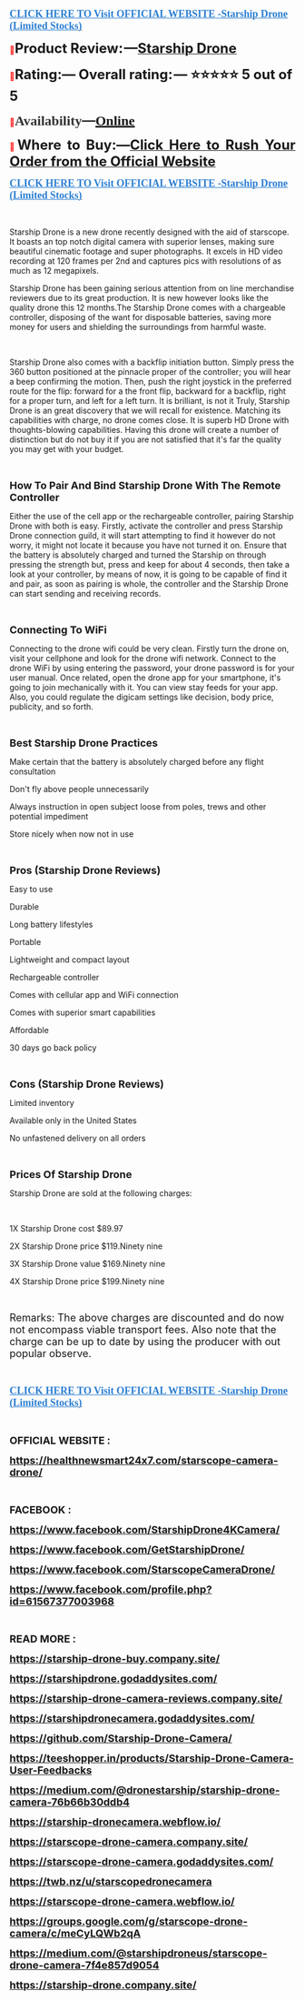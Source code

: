 <p align="left"><strong><a href="https://healthnewsmart24x7.com/starscope-camera-drone-buy/" target="_blank"><span style="color: #2b7ed2;"><span style="font-family: source-serif-pro, Georgia, Cambria, 'Times New Roman', Times, serif;"><span style="font-size: large;"><span lang="en-US"><u>CLICK HERE TO Visit OFFICIAL WEBSITE -Starship Drone (Limited Stocks)</u></span></span></span></span></a></strong></p>
<p align="justify"><span style="color: #ff0000;">📣</span><span style="font-size: x-large;"><span lang="en-US"><strong>Product Review: &mdash;</strong></span></span><a href="https://www.facebook.com/GetStarshipDrone/" target="_blank"><span style="font-size: x-large;"><span lang="en-US"><strong>Starship Drone</strong></span></span></a></p>
<p><span style="color: #ff0000;">📣</span><span style="font-size: x-large;"><span lang="en-US"><strong>Rating:&mdash; Overall rating: &mdash; ⭐⭐⭐⭐⭐ 5 out of 5</strong></span></span></p>
<p><strong><span style="color: #ff0000;">📣</span></strong><strong><span style="color: #323335;"><span style="font-family: 'PT Serif', serif;"><span style="font-size: x-large;"><span lang="en-US"><strong>Availability</strong></span></span></span></span></strong><strong><span style="color: #323335;"><span style="font-size: x-large;">&mdash;</span></span></strong><strong><a href="https://www.facebook.com/StarshipDrone4KCamera/" target="_blank"><span style="font-family: 'PT Serif', serif;"><span style="font-size: x-large;"><span lang="en-US"><u><strong>Online</strong></u></span></span></span></a></strong></p>
<p align="justify"><span style="color: #ff0000;">📣</span><span style="font-size: x-large;"><span lang="en-US"><strong>Where to Buy:&mdash;</strong></span></span><a href="https://www.facebook.com/StarscopeCameraDrone/"><span style="font-size: x-large;"><strong>Click Here to Rush Your Order from the Official Website</strong></span></a></p>
<p align="left"><strong><a href="https://healthnewsmart24x7.com/starscope-camera-drone-buy/" target="_blank"><span style="color: #2b7ed2;"><span style="font-family: source-serif-pro, Georgia, Cambria, 'Times New Roman', Times, serif;"><span style="font-size: large;"><span lang="en-US"><u><strong>CLICK HERE TO Visit OFFICIAL WEBSITE -Starship Drone (Limited Stocks)</strong></u></span></span></span></span></a></strong></p>
<p>&nbsp;</p>
<p>Starship Drone is a new drone recently designed with the aid of starscope. It boasts an top notch digital camera with superior lenses, making sure beautiful cinematic footage and super photographs. It excels in HD video recording at 120 frames per 2nd and captures pics with resolutions of as much as 12 megapixels.</p>
<p>Starship Drone has been gaining serious attention from on line merchandise reviewers due to its great production. It is new however looks like the quality drone this 12 months.The Starship Drone comes with a chargeable controller, disposing of the want for disposable batteries, saving more money for users and shielding the surroundings from harmful waste.</p>
<p>&nbsp;</p>
<p>Starship Drone also comes with a backflip initiation button. Simply press the 360 button positioned at the pinnacle proper of the controller; you will hear a beep confirming the motion. Then, push the right joystick in the preferred route for the flip: forward for a the front flip, backward for a backflip, right for a proper turn, and left for a left turn. It is brilliant, is not it Truly, Starship Drone is an great discovery that we will recall for existence. Matching its capabilities with charge, no drone comes close. It is superb HD Drone with thoughts-blowing capabilities. Having this drone will create a number of distinction but do not buy it if you are not satisfied that it's far the quality you may get with your budget.</p>
<p>&nbsp;</p>
<p><span style="font-size: large;"><strong>How To Pair And Bind Starship Drone With The Remote Controller</strong></span></p>
<p>Either the use of the cell app or the rechargeable controller, pairing Starship Drone with both is easy. Firstly, activate the controller and press Starship Drone connection guild, it will start attempting to find it however do not worry, it might not locate it because you have not turned it on. Ensure that the battery is absolutely charged and turned the Starship on through pressing the strength but, press and keep for about 4 seconds, then take a look at your controller, by means of now, it is going to be capable of find it and pair, as soon as pairing is whole, the controller and the Starship Drone can start sending and receiving records.</p>
<p>&nbsp;</p>
<p><span style="font-size: large;"><strong>Connecting To WiFi</strong></span></p>
<p>Connecting to the drone wifi could be very clean. Firstly turn the drone on, visit your cellphone and look for the drone wifi network. Connect to the drone WiFi by using entering the password, your drone password is for your user manual. Once related, open the drone app for your smartphone, it's going to join mechanically with it. You can view stay feeds for your app. Also, you could regulate the digicam settings like decision, body price, publicity, and so forth.</p>
<p>&nbsp;</p>
<p><span style="font-size: large;"><strong>Best Starship Drone Practices</strong></span></p>
<p>Make certain that the battery is absolutely charged before any flight consultation</p>
<p>Don't fly above people unnecessarily</p>
<p>Always instruction in open subject loose from poles, trews and other potential impediment</p>
<p>Store nicely when now not in use</p>
<p>&nbsp;</p>
<p><span style="font-size: large;"><strong>Pros (Starship Drone Reviews)</strong></span></p>
<p>Easy to use</p>
<p>Durable</p>
<p>Long battery lifestyles</p>
<p>Portable</p>
<p>Lightweight and compact layout</p>
<p>Rechargeable controller</p>
<p>Comes with cellular app and WiFi connection</p>
<p>Comes with superior smart capabilities</p>
<p>Affordable</p>
<p>30 days go back policy</p>
<p>&nbsp;</p>
<p><span style="font-size: large;"><strong>Cons (Starship Drone Reviews)</strong></span></p>
<p>Limited inventory</p>
<p>Available only in the United States</p>
<p>No unfastened delivery on all orders</p>
<p>&nbsp;</p>
<p><span style="font-size: large;"><strong>Prices Of Starship Drone</strong></span></p>
<p>Starship Drone are sold at the following charges:</p>
<p>&nbsp;</p>
<p>1X Starship Drone cost $89.97</p>
<p>2X Starship Drone price $119.Ninety nine</p>
<p>3X Starship Drone value $169.Ninety nine</p>
<p>4X Starship Drone price $199.Ninety nine</p>
<p>&nbsp;</p>
<p><span style="font-size: large;">Remarks: The above charges are discounted and do now not encompass viable transport fees. Also note that the charge can be up to date by using the producer with out popular observe.</span></p>
<p>&nbsp;</p>
<p align="left"><strong><a href="https://healthnewsmart24x7.com/starscope-camera-drone-buy/" target="_blank"><span style="color: #2b7ed2;"><span style="font-family: source-serif-pro, Georgia, Cambria, 'Times New Roman', Times, serif;"><span style="font-size: large;"><span lang="en-US"><u><strong>CLICK HERE TO Visit OFFICIAL WEBSITE -Starship Drone (Limited Stocks)</strong></u></span></span></span></span></a></strong></p>
<p align="left">&nbsp;</p>
<p><span style="font-size: large;"><strong>OFFICIAL WEBSITE :</strong></span></p>
<p><span style="font-size: large;"><strong><a href="https://healthnewsmart24x7.com/starscope-camera-drone/">https://healthnewsmart24x7.com/starscope-camera-drone/</a></strong></span></p>
<p>&nbsp;</p>
<p><span style="font-size: large;"><strong>FACEBOOK :</strong></span></p>
<p><span style="font-size: large;"><strong><a href="https://www.facebook.com/StarshipDrone4KCamera/">https://www.facebook.com/StarshipDrone4KCamera/</a></strong></span></p>
<p><span style="font-size: large;"><strong><a href="https://www.facebook.com/GetStarshipDrone/">https://www.facebook.com/GetStarshipDrone/</a></strong></span></p>
<p><span style="font-size: large;"><strong><a href="https://www.facebook.com/StarscopeCameraDrone/">https://www.facebook.com/StarscopeCameraDrone/</a></strong></span></p>
<p><span style="font-size: large;"><strong><a href="https://www.facebook.com/profile.php?id=61567377003968">https://www.facebook.com/profile.php?id=61567377003968</a></strong></span></p>
<p>&nbsp;</p>
<p><span style="font-size: large;"><strong>READ MORE :</strong></span></p>
<p><span style="font-size: large;"><strong><a href="https://starship-drone-buy.company.site/">https://starship-drone-buy.company.site/</a></strong></span></p>
<p><span style="font-size: large;"><strong><a href="https://starshipdrone.godaddysites.com/">https://starshipdrone.godaddysites.com/</a></strong></span></p>
<p><span style="font-size: large;"><strong><a href="https://starship-drone-camera-reviews.company.site/">https://starship-drone-camera-reviews.company.site/</a></strong></span></p>
<p><span style="font-size: large;"><strong><a href="https://starshipdronecamera.godaddysites.com/">https://starshipdronecamera.godaddysites.com/</a></strong></span></p>
<p><span style="font-size: large;"><strong><a href="https://github.com/Starship-Drone-Camera/">https://github.com/Starship-Drone-Camera/</a></strong></span></p>
<p><span style="font-size: large;"><strong><a href="https://teeshopper.in/products/Starship-Drone-Camera-User-Feedbacks">https://teeshopper.in/products/Starship-Drone-Camera-User-Feedbacks</a></strong></span></p>
<p><span style="font-size: large;"><strong><a href="https://medium.com/@dronestarship/starship-drone-camera-76b66b30ddb4">https://medium.com/@dronestarship/starship-drone-camera-76b66b30ddb4</a></strong></span></p>
<p><span style="font-size: large;"><strong><a href="https://starship-dronecamera.webflow.io/">https://starship-dronecamera.webflow.io/</a></strong></span></p>
<p><span style="font-size: large;"><strong><a href="https://starscope-drone-camera.company.site/">https://starscope-drone-camera.company.site/</a></strong></span></p>
<p><span style="font-size: large;"><strong><a href="https://starscope-drone-camera.godaddysites.com/">https://starscope-drone-camera.godaddysites.com/</a></strong></span></p>
<p><span style="font-size: large;"><strong><a href="https://twb.nz/u/starscopedronecamera">https://twb.nz/u/starscopedronecamera</a></strong></span></p>
<p><span style="font-size: large;"><strong><a href="https://starscope-drone-camera.webflow.io/">https://starscope-drone-camera.webflow.io/</a></strong></span></p>
<p><span style="font-size: large;"><strong><a href="https://groups.google.com/g/starscope-drone-camera/c/meCyLQWb2qA">https://groups.google.com/g/starscope-drone-camera/c/meCyLQWb2qA</a></strong></span></p>
<p><span style="font-size: large;"><strong><a href="https://medium.com/@starshipdroneus/starscope-drone-camera-7f4e857d9054">https://medium.com/@starshipdroneus/starscope-drone-camera-7f4e857d9054</a></strong></span></p>
<p><span style="font-size: large;"><strong><a href="https://starship-drone.company.site/">https://starship-drone.company.site/</a></strong></span></p>
